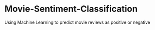 # Movie-Sentiment-Classification
Using Machine Learning to predict movie reviews as positive or negative
